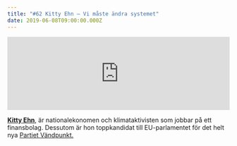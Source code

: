 ```yaml
---
title: "#62 Kitty Ehn – Vi måste ändra systemet"
date: 2019-06-08T09:00:00.000Z
---
```


<iframe src="https://w.soundcloud.com/player/?url=https%3A//api.soundcloud.com/tracks/624969588&amp;color=%23001665&amp;auto_play=false&amp;hide_related=false&amp;show_comments=true&amp;show_user=true&amp;show_reposts=false&amp;show_teaser=true" width="100%" height="166" frameborder="no" scrolling="no"></iframe>

**[Kitty Ehn](https://partietvandpunkt.se/hem/vad-vi-vill/vara-kandidater/kitty-ehn/)**, är nationalekonomen och klimataktivisten som jobbar på ett finansbolag. Dessutom är hon toppkandidat till EU-parlamentet för det helt nya [Partiet Vändpunkt.](https://partietvandpunkt.se/)
